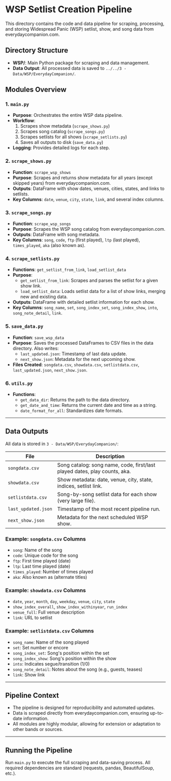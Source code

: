 # WSP Setlist Creation Pipeline

This directory contains the code and data pipeline for scraping, processing, and storing Widespread Panic (WSP) setlist, show, and song data from everydaycompanion.com.

## Directory Structure

- **WSP/**: Main Python package for scraping and data management.
- **Data Output**: All processed data is saved to `../../3 - Data/WSP/EverydayCompanion/`.

## Modules Overview

### 1. `main.py`
- **Purpose**: Orchestrates the entire WSP data pipeline.
- **Workflow**:
  1. Scrapes show metadata (`scrape_shows.py`)
  2. Scrapes song catalog (`scrape_songs.py`)
  3. Scrapes setlists for all shows (`scrape_setlists.py`)
  4. Saves all outputs to disk (`save_data.py`)
- **Logging**: Provides detailed logs for each step.

### 2. `scrape_shows.py`
- **Function**: `scrape_wsp_shows`
- **Purpose**: Scrapes and returns show metadata for all years (except skipped years) from everydaycompanion.com.
- **Outputs**: DataFrame with show dates, venues, cities, states, and links to setlists.
- **Key Columns**: `date`, `venue`, `city`, `state`, `link`, and several index columns.

### 3. `scrape_songs.py`
- **Function**: `scrape_wsp_songs`
- **Purpose**: Scrapes the WSP song catalog from everydaycompanion.com.
- **Outputs**: DataFrame with song metadata.
- **Key Columns**: `song`, `code`, `ftp` (first played), `ltp` (last played), `times_played`, `aka` (also known as).

### 4. `scrape_setlists.py`
- **Functions**: `get_setlist_from_link`, `load_setlist_data`
- **Purpose**: 
  - `get_setlist_from_link`: Scrapes and parses the setlist for a given show link.
  - `load_setlist_data`: Loads setlist data for a list of show links, merging new and existing data.
- **Outputs**: DataFrame with detailed setlist information for each show.
- **Key Columns**: `song_name`, `set`, `song_index_set`, `song_index_show`, `into`, `song_note_detail`, `link`.

### 5. `save_data.py`
- **Function**: `save_wsp_data`
- **Purpose**: Saves the processed DataFrames to CSV files in the data directory. Also writes:
  - `last_updated.json`: Timestamp of last data update.
  - `next_show.json`: Metadata for the next upcoming show.
- **Files Created**: `songdata.csv`, `showdata.csv`, `setlistdata.csv`, `last_updated.json`, `next_show.json`.

### 6. `utils.py`
- **Functions**: 
  - `get_data_dir`: Returns the path to the data directory.
  - `get_date_and_time`: Returns the current date and time as a string.
  - `date_format_for_all`: Standardizes date formats.

---

## Data Outputs

All data is stored in `3 - Data/WSP/EverydayCompanion/`:

| File                | Description                                                               |
|---------------------|---------------------------------------------------------------------------|
| `songdata.csv`      | Song catalog: song name, code, first/last played dates, play counts, aka. |
| `showdata.csv`      | Show metadata: date, venue, city, state, indices, setlist link.           |
| `setlistdata.csv`   | Song-by-song setlist data for each show (very large file).                |
| `last_updated.json` | Timestamp of the most recent pipeline run.                                |
| `next_show.json`    | Metadata for the next scheduled WSP show.                                 |

### Example: `songdata.csv` Columns

- `song`: Name of the song
- `code`: Unique code for the song
- `ftp`: First time played (date)
- `ltp`: Last time played (date)
- `times_played`: Number of times played
- `aka`: Also known as (alternate titles)

### Example: `showdata.csv` Columns

- `date`, `year`, `month`, `day`, `weekday`, `venue`, `city`, `state`
- `show_index_overall`, `show_index_withinyear`, `run_index`
- `venue_full`: Full venue description
- `link`: URL to setlist

### Example: `setlistdata.csv` Columns

- `song_name`: Name of the song played
- `set`: Set number or encore
- `song_index_set`: Song's position within the set
- `song_index_show`: Song's position within the show
- `into`: Indicates segue/transition (1/0)
- `song_note_detail`: Notes about the song (e.g., guests, teases)
- `link`: Show link

---

## Pipeline Context

- The pipeline is designed for reproducibility and automated updates.
- Data is scraped directly from everydaycompanion.com, ensuring up-to-date information.
- All modules are highly modular, allowing for extension or adaptation to other bands or sources.

---

## Running the Pipeline

Run `main.py` to execute the full scraping and data-saving process. All required dependencies are standard (requests, pandas, BeautifulSoup, etc.).
